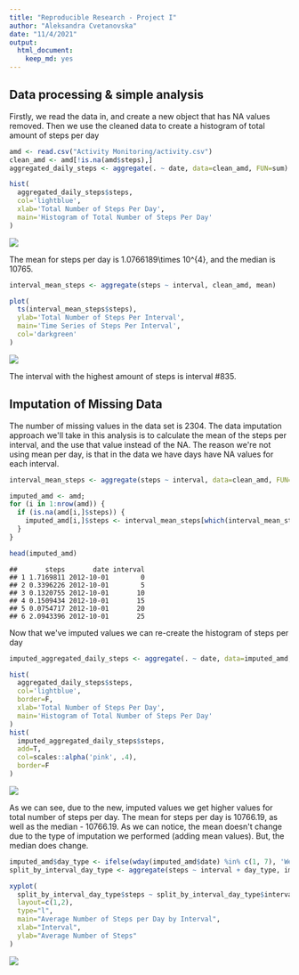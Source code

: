 ```yaml
---
title: "Reproducible Research - Project I"
author: "Aleksandra Cvetanovska"
date: "11/4/2021"
output: 
  html_document: 
    keep_md: yes
---
```




## Data processing & simple analysis

Firstly, we read the data in, and create a new object that has NA values removed. Then we use the cleaned data to create a histogram of total amount of steps per day


```r
amd <- read.csv("Activity Monitoring/activity.csv")
clean_amd <- amd[!is.na(amd$steps),]
aggregated_daily_steps <- aggregate(. ~ date, data=clean_amd, FUN=sum)

hist(
  aggregated_daily_steps$steps,
  col='lightblue',
  xlab='Total Number of Steps Per Day',
  main='Histogram of Total Number of Steps Per Day'
)
```

![](Activity-Monitoring-Project_files/figure-html/unnamed-chunk-1-1.png)<!-- -->

The mean for steps per day is 1.0766189\times 10^{4}, and the median is 10765.


```r
interval_mean_steps <- aggregate(steps ~ interval, clean_amd, mean)

plot(
  ts(interval_mean_steps$steps),
  ylab='Total Number of Steps Per Interval',
  main='Time Series of Steps Per Interval',
  col='darkgreen'
)
```

![](Activity-Monitoring-Project_files/figure-html/unnamed-chunk-2-1.png)<!-- -->

The interval with the highest amount of steps is interval #835.

## Imputation of Missing Data

The number of missing values in the data set is 2304. The data imputation approach we'll take in this analysis is to calculate the mean of the steps per interval, and the use that value instead of the NA. The reason we're not using mean per day, is that in the data we have days have NA values for each interval.


```r
interval_mean_steps <- aggregate(steps ~ interval, data=clean_amd, FUN=mean)

imputed_amd <- amd;
for (i in 1:nrow(amd)) {
  if (is.na(amd[i,]$steps)) {
    imputed_amd[i,]$steps <- interval_mean_steps[which(interval_mean_steps$interval == amd[i,]$interval),]$steps
  }
}

head(imputed_amd)
```

```
##       steps       date interval
## 1 1.7169811 2012-10-01        0
## 2 0.3396226 2012-10-01        5
## 3 0.1320755 2012-10-01       10
## 4 0.1509434 2012-10-01       15
## 5 0.0754717 2012-10-01       20
## 6 2.0943396 2012-10-01       25
```

Now that we've imputed values we can re-create the histogram of steps per day

```r
imputed_aggregated_daily_steps <- aggregate(. ~ date, data=imputed_amd, FUN=sum)

hist(
  aggregated_daily_steps$steps,
  col='lightblue',
  border=F,
  xlab='Total Number of Steps Per Day',
  main='Histogram of Total Number of Steps Per Day'
)
hist(
  imputed_aggregated_daily_steps$steps,
  add=T,
  col=scales::alpha('pink', .4),
  border=F
)
```

![](Activity-Monitoring-Project_files/figure-html/unnamed-chunk-4-1.png)<!-- -->

As we can see, due to the new, imputed values we get higher values for total number of steps per day. The mean for steps per day is 10766.19, as well as the median - 10766.19. As we can notice, the mean doesn't change due to the type of imputation we performed (adding mean values). But, the median does change.


```r
imputed_amd$day_type <- ifelse(wday(imputed_amd$date) %in% c(1, 7), 'Weekend', 'Weekday')
split_by_interval_day_type <- aggregate(steps ~ interval + day_type, imputed_amd, mean)

xyplot(
  split_by_interval_day_type$steps ~ split_by_interval_day_type$interval|split_by_interval_day_type$day_type,
  layout=c(1,2),
  type="l",
  main="Average Number of Steps per Day by Interval",
  xlab="Interval",
  ylab="Average Number of Steps"
)
```

![](Activity-Monitoring-Project_files/figure-html/unnamed-chunk-5-1.png)<!-- -->
